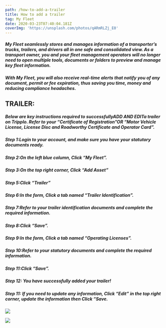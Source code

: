 ```yaml
---
path: /how-to-add-a-trailer
title: How to add a trailer
tag: My Fleet
date: 2020-03-23T07:40:04.181Z
coverImg: 'https://unsplash.com/photos/qARmRLZj_E0'
---
```

##### My Fleet seamlessly stores and manages information of a transporter’s trucks, trailers, and drivers all in one safe and consolidated view. As a transport owner, you and your fleet management operators will no longer need to open multiple tools, documents or folders to preview and manage key fleet information.

##### With My Fleet, you will also receive real-time alerts that notify you of any document, permit or fee expiration, thus saving you time, money and reducing compliance headaches.

## TRAILER:

##### Below are key instructions required to successfullyADD AND EDITa trailer on Tripplo. Refer to your “Certificate of Registration”OR “Motor Vehicle License, License Disc and Roadworthy Certificate and Operator Card”.

##### Step 1:Login to your account, and make sure you have your statutory documents ready.

##### Step 2:On the left blue column, Click “My Fleet”.

##### Step 3:On the top right corner, Click “Add Asset”

##### Step 5:Click “Trailer”

##### Step 6:In the form, Click a tab named “Trailer Identification”.

##### **Step 7:Refer to your trailer identification documents and complete the required information.**

##### Step 8:Click “Save”.

##### Step 9:In the form, Click a tab named “Operating Licenses”.

##### Step 10:Refer to your statutory documents and complete the required information.

##### Step 11:Click “Save”.

##### Step 12: You have successfully added your trailer!

##### **Step 11: If you need to update any information, Click “Edit” in the top right corner, update the information then Click “Save.**

![](/uploads/screenshot-2020-03-25-at-17.21.39.png)

![](/uploads/screenshot-2020-03-25-at-17.21.32.png)